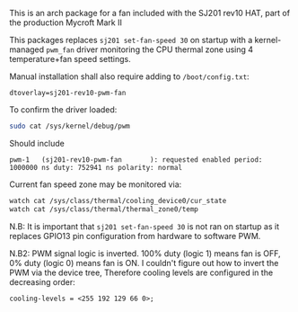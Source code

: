 This is an arch package for a fan included with the SJ201 rev10 HAT, part of the production Mycroft Mark II


This packages replaces `sj201 set-fan-speed 30` on startup with a kernel-managed `pwm_fan` driver monitoring the CPU thermal zone using 4 temperature+fan speed settings.

Manual installation shall also require adding to `/boot/config.txt`:
```
dtoverlay=sj201-rev10-pwm-fan
```

To confirm the driver loaded:
```sh
sudo cat /sys/kernel/debug/pwm
```
Should include
```
pwm-1   (sj201-rev10-pwm-fan       ): requested enabled period: 1000000 ns duty: 752941 ns polarity: normal
```
Current fan speed zone may be monitored via:

```sh
watch cat /sys/class/thermal/cooling_device0/cur_state
watch cat /sys/class/thermal/thermal_zone0/temp
```
N.B: It is important that `sj201 set-fan-speed 30` is not ran on startup as it replaces GPIO13 pin 
configuration from hardware to software PWM. 

N.B2: PWM signal logic is inverted. 100% duty (logic 1) means fan is OFF, 0% duty (logic 0) means fan is ON. I couldn't figure out how to invert the PWM via the device tree, Therefore cooling levels are configured in the decreasing order:

```
cooling-levels = <255 192 129 66 0>;
```
